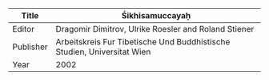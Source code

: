 |Title | Śikhisamuccayaḥ 
| --- | --- 
|Editor | Dragomir Dimitrov, Ulrike Roesler and Roland Stiener
|Publisher | Arbeitskreis Fur Tibetische Und Buddhistische Studien, Universitat Wien
|Year | 2002